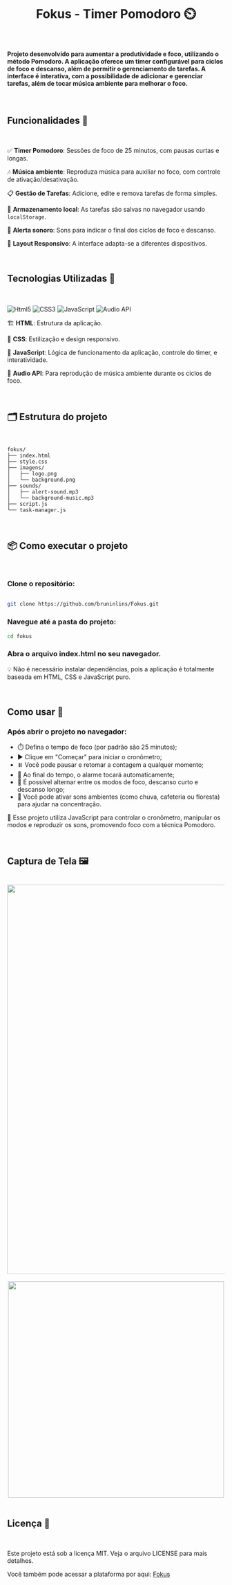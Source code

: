 <h1 align="center">Fokus - Timer Pomodoro ⏲️</h1>

<br>

<h4>Projeto desenvolvido para aumentar a produtividade e foco, utilizando o método Pomodoro. A aplicação oferece um timer configurável para ciclos de foco e descanso, além de permitir o gerenciamento de tarefas. A interface é interativa, com a possibilidade de adicionar e gerenciar tarefas, além de tocar música ambiente para melhorar o foco.</h4>

<br>

<h2>Funcionalidades 🚀</h2>

<br>

✅ **Timer Pomodoro**: Sessões de foco de 25 minutos, com pausas curtas e longas.

🎶 **Música ambiente**: Reproduza música para auxiliar no foco, com controle de ativação/desativação.

📋 **Gestão de Tarefas**: Adicione, edite e remova tarefas de forma simples.

💾 **Armazenamento local**: As tarefas são salvas no navegador usando `localStorage`.

🔔 **Alerta sonoro**: Sons para indicar o final dos ciclos de foco e descanso.

🎨 **Layout Responsivo**: A interface adapta-se a diferentes dispositivos.

<br>

<h2>Tecnologias Utilizadas 🧪</h2>

<br>

<img align="center" alt="Html5" src="https://img.shields.io/badge/HTML5-E34F26?style=for-the-badge&logo=html5&logoColor=white"/>   <img align="center" alt="CSS3" src="https://img.shields.io/badge/CSS3-1572B6?style=for-the-badge&logo=css3&logoColor=white"/>   <img align="center" alt="JavaScript" src="https://img.shields.io/badge/JavaScript-F7DF1E?style=for-the-badge&logo=javascript&logoColor=black"/>   <img align="center" alt="Audio API" src="https://img.shields.io/badge/Audio_API-7E7E7E?style=for-the-badge&logo=audio&logoColor=white"/>

🏗 **HTML**: Estrutura da aplicação.

🎨 **CSS**: Estilização e design responsivo.

🧠 **JavaScript**: Lógica de funcionamento da aplicação, controle do timer, e interatividade.

🎵 **Audio API**: Para reprodução de música ambiente durante os ciclos de foco.

<br>

<h2>🗂️ Estrutura do projeto</h2>

<br>

```plaintext
fokus/
├── index.html
├── style.css
├── imagens/
│   ├── logo.png
│   └── background.png
├── sounds/
│   ├── alert-sound.mp3
│   └── background-music.mp3
├── script.js
└── task-manager.js
```

<br>

<h2>📦 Como executar o projeto</h2>

<br>

<h3>Clone o repositório:</h3>

```bash

git clone https://github.com/bruninlins/Fokus.git
```

<h3>Navegue até a pasta do projeto:</h3>

```bash
cd fokus
```
<h3>Abra o arquivo index.html no seu navegador.</h3>

💡 Não é necessário instalar dependências, pois a aplicação é totalmente baseada em HTML, CSS e JavaScript puro.

<br>

<h2>Como usar 📘</h2>

<h3>Após abrir o projeto no navegador:</h3>

<ul>
  <li>⏱️ Defina o tempo de foco (por padrão são 25 minutos);</li>
  <li>▶️ Clique em "Começar" para iniciar o cronômetro;</li>
  <li>⏸️ Você pode pausar e retomar a contagem a qualquer momento;</li>
  <li>🔄 Ao final do tempo, o alarme tocará automaticamente;</li>
  <li>🌙 É possível alternar entre os modos de foco, descanso curto e descanso longo;</li>
  <li>🎵 Você pode ativar sons ambientes (como chuva, cafeteria ou floresta) para ajudar na concentração.</li>
</ul>

<p>🧠 Esse projeto utiliza JavaScript para controlar o cronômetro, manipular os modos e reproduzir os sons, promovendo foco com a técnica Pomodoro.</p>

<br>

<h2>Captura de Tela 🖼️</h2>

<br>

<div align="center">
<img src="https://github.com/user-attachments/assets/1fbcaa2a-1033-41cd-9aff-e44bff0122a2" width="900">
</div>



<br>

<div align="center">
<img src="https://github.com/user-attachments/assets/ad67fd90-c44f-4468-a32f-eaa8fb8fee0c" height="500">
</div>

<br>

<h2>Licença 📄</h2>

<br>

<p>Este projeto está sob a licença MIT. Veja o arquivo LICENSE para mais detalhes.</p>

<p>Você também pode acessar a plataforma por aqui: <a href="https://fokus-ten-beryl.vercel.app/">Fokus</a></p>

<br>

